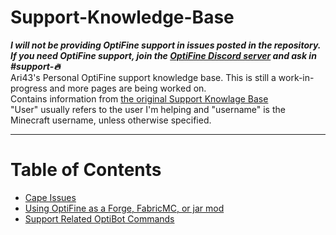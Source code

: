 # Support-Knowledge-Base 
***I will not be providing OptiFine support in issues posted in the repository. If you need OptiFine support, join the [OptiFine Discord server](https://discord.gg/3mMpcwW) and ask in #support-:fire:***  
Ari43's Personal OptiFine support knowledge base. This is still a work-in-progress and more pages are being worked on.  
Contains information from [the original Support Knowlage Base](https://github.com/Team-OptiFine/Support-Knowledge-Base)  
"User" usually refers to the user I'm helping and "username" is the Minecraft username, unless otherwise specified.

<hr>

# Table of Contents
- [Cape Issues](./Capes.md)
- [Using OptiFine as a Forge, FabricMC, or jar mod](./UseAsAMod.md)
- [Support Related OptiBot Commands](./BotCommandsList.md)
